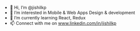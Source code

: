 - 👋 Hi, I’m @jishilkp
- 👀 I’m interested in Mobile & Web Apps Design & development
- 🌱 I’m currently learning React, Redux
- 📫 Connect with me on www.linkedin.com/in/jishilkp

<!---
jishilkp/jishilkp is a ✨ special ✨ repository because its `README.md` (this file) appears on your GitHub profile.
You can click the Preview link to take a look at your changes.
--->
